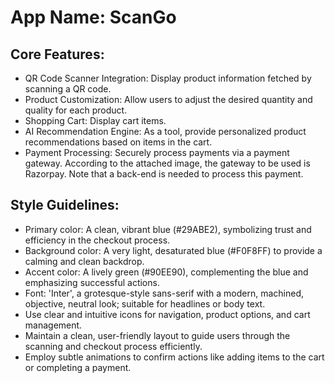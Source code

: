 # **App Name**: ScanGo

## Core Features:

- QR Code Scanner Integration: Display product information fetched by scanning a QR code.
- Product Customization: Allow users to adjust the desired quantity and quality for each product.
- Shopping Cart: Display cart items.
- AI Recommendation Engine: As a tool, provide personalized product recommendations based on items in the cart.
- Payment Processing: Securely process payments via a payment gateway. According to the attached image, the gateway to be used is Razorpay. Note that a back-end is needed to process this payment.

## Style Guidelines:

- Primary color: A clean, vibrant blue (#29ABE2), symbolizing trust and efficiency in the checkout process.
- Background color: A very light, desaturated blue (#F0F8FF) to provide a calming and clean backdrop.
- Accent color: A lively green (#90EE90), complementing the blue and emphasizing successful actions.
- Font: 'Inter', a grotesque-style sans-serif with a modern, machined, objective, neutral look; suitable for headlines or body text.
- Use clear and intuitive icons for navigation, product options, and cart management.
- Maintain a clean, user-friendly layout to guide users through the scanning and checkout process efficiently.
- Employ subtle animations to confirm actions like adding items to the cart or completing a payment.